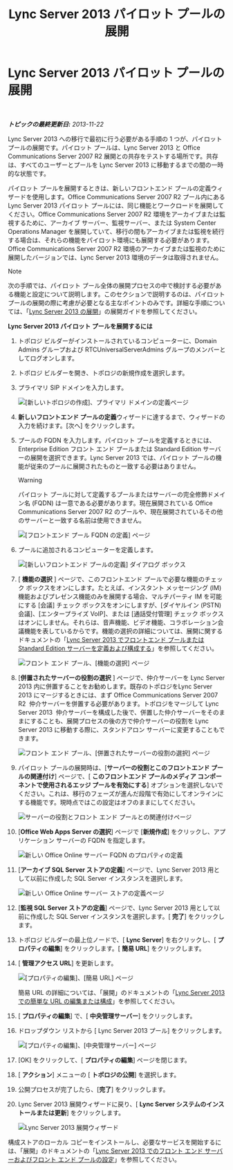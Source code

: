 ﻿---
title: Lync Server 2013 パイロット プールの展開
TOCTitle: Lync Server 2013 パイロット プールの展開
ms:assetid: 19c27053-8b21-401f-ad91-75c2dd355e91
ms:mtpsurl: https://technet.microsoft.com/ja-jp/library/JJ204718(v=OCS.15)
ms:contentKeyID: 48271416
ms.date: 05/19/2016
mtps_version: v=OCS.15
ms.translationtype: HT
---

# Lync Server 2013 パイロット プールの展開

 

_**トピックの最終更新日:** 2013-11-22_

Lync Server 2013 への移行で最初に行う必要がある手順の 1 つが、パイロット プールの展開です。パイロット プールは、Lync Server 2013 と Office Communications Server 2007 R2 展開との共存をテストする場所です。共存は、すべてのユーザーとプールを Lync Server 2013 に移動するまでの間の一時的な状態です。

パイロット プールを展開するときは、新しいフロントエンド プールの定義ウィザードを使用します。Office Communications Server 2007 R2 プール内にある Lync Server 2013 パイロット プールには、同じ機能とワークロードを展開してください。Office Communications Server 2007 R2 環境をアーカイブまたは監視するために、アーカイブ サーバー、監視サーバー、または System Center Operations Manager を展開していて、移行の間もアーカイブまたは監視を続行する場合は、それらの機能をパイロット環境にも展開する必要があります。Office Communications Server 2007 R2 環境のアーカイブまたは監視のために展開したバージョンでは、Lync Server 2013 環境のデータは取得されません。

> [!NOTE]
> 次の手順では、パイロット プール全体の展開プロセスの中で検討する必要がある機能と設定について説明します。このセクションで説明するのは、パイロット プールの展開の際に考慮が必要となる主なポイントのみです。詳細な手順については、「<a href="lync-server-2013-deploying-lync-server.md">Lync Server 2013 の展開</a>」の展開ガイドを参照してください。


**Lync Server 2013 パイロット プールを展開するには**

1.  トポロジ ビルダーがインストールされているコンピューターに、Domain Admins グループおよび RTCUniversalServerAdmins グループのメンバーとしてログオンします。

2.  トポロジ ビルダーを開き、トポロジの新規作成を選択します。

3.  プライマリ SIP ドメインを入力します。
    
    ![\[新しいトポロジの作成\]、プライマリ ドメインの定義ページ](images/JJ204718.68775d87-f32c-494a-8386-6d4c81e81284(OCS.15).jpg "[新しいトポロジの作成]、プライマリ ドメインの定義ページ")

4.  **新しいフロントエンド プールの定義**ウィザードに達するまで、ウィザードの入力を続けます。\[次へ\] をクリックします。

5.  プールの FQDN を入力します。パイロット プールを定義するときには、Enterprise Edition フロント エンド プールまたは Standard Edition サーバーの展開を選択できます。Lync Server 2013 では、パイロット プールの機能が従来のプールに展開されたものと一致する必要はありません。
    

    > [!WARNING]
    > パイロット プールに対して定義するプールまたはサーバーの完全修飾ドメイン名 (FQDN) は一意である必要があります。現在展開されている Office Communications Server 2007 R2 のプールや、現在展開されているその他のサーバーと一致する名前は使用できません。

    
    ![\[フロントエンド プール FQDN の定義\] ページ](images/JJ204718.5ff4336c-13fa-47cc-899b-066f267eb3f0(OCS.15).jpg "[フロントエンド プール FQDN の定義] ページ")

6.  プールに追加されるコンピューターを定義します。
    
    ![\[新しいフロントエンド プールの定義\] ダイアログ ボックス](images/JJ204718.374f0ed4-988b-465f-9861-8d1db401e76f(OCS.15).jpg "[新しいフロントエンド プールの定義] ダイアログ ボックス")

7.  \[ **機能の選択** \] ページで、このフロントエンド プールで必要な機能のチェック ボックスをオンにします。たとえば、インスタント メッセージング (IM) 機能およびプレゼンス機能のみを展開する場合、マルチパーティ IM を可能にする \[会議\] チェック ボックスをオンにしますが、\[ダイヤルイン (PSTN) 会議\]、\[エンタープライズ VoIP\]、または \[通話受付管理\] チェック ボックスはオンにしません。それらは、音声機能、ビデオ機能、コラボレーション会議機能を表しているからです。機能の選択の詳細については、展開に関するドキュメントの「[Lync Server 2013 でフロントエンド プールまたは Standard Edition サーバーを定義および構成する](lync-server-2013-define-and-configure-a-front-end-pool-or-standard-edition-server.md)」を参照してください。
    
    ![フロント エンド プール、\[機能の選択\] ページ](images/JJ204718.5c3f3ff9-6e17-4d66-9b13-3bd55b38246b(OCS.15).jpg "フロント エンド プール、[機能の選択] ページ")

8.  \[**併置されたサーバーの役割の選択** \] ページで、仲介サーバーを Lync Server 2013 内に併置することをお勧めします。既存のトポロジをLync Server 2013 にマージするときには、まず Office Communications Server 2007 R2  仲介サーバーを併置する必要があります。トポロジをマージして Lync Server 2013  仲介サーバーを構成した後で、併置した仲介サーバーをそのままにすることも、展開プロセスの後の方で仲介サーバーの役割を Lync Server 2013 に移動する際に、スタンドアロン サーバーに変更することもできます。
    
    ![フロント エンド プール、\[併置されたサーバーの役割の選択\] ページ](images/JJ204718.e00b7eba-010b-44ed-b0a6-6ab3e534fb8c(OCS.15).jpg "フロント エンド プール、[併置されたサーバーの役割の選択] ページ")

9.  パイロット プールの展開時は、\[**サーバーの役割とこのフロントエンド プールの関連付け**\] ページで、\[ **このフロントエンド プールのメディア コンポーネントで使用されるエッジ プールを有効にする**\] オプションを選択しないでください。これは、移行のフェーズが進んだ段階で有効にしてオンラインにする機能です。現時点ではこの設定はオフのままにしてください。
    
    ![サーバーの役割とフロント エンド プールとの関連付けページ](images/JJ204718.2d95a798-ad76-4dad-9392-ce41f4d938d1(OCS.15).jpg "サーバーの役割とフロント エンド プールとの関連付けページ")

10. \[**Office Web Apps Server の選択**\] ページで \[**新規作成**\] をクリックし、アプリケーション サーバーの FQDN を指定します。
    
    ![新しい Office Online サーバー FQDN のプロパティの定義](images/JJ204718.25c6b455-f1b8-4326-a569-6e338153d398(OCS.15).jpg "新しい Office Online サーバー FQDN のプロパティの定義")

11. \[**アーカイブ SQL Server ストアの定義**\] ページで、Lync Server 2013 用として以前に作成した SQL Server インスタンスを選択します。
    
    ![新しい Office Online サーバー ストアの定義ページ](images/JJ204718.0f76f1dc-d0d7-42a0-aea3-400b8e1f35cd(OCS.15).jpg "新しい Office Online サーバー ストアの定義ページ")

12. \[**監視 SQL Server ストアの定義**\] ページで、Lync Server 2013 用として以前に作成した SQL Server インスタンスを選択します。\[ **完了**\] をクリックします。

13. トポロジ ビルダーの最上位ノードで、\[ **Lync Server**\] を右クリックし、\[ **プロパティの編集**\] をクリックします。\[ **簡易 URL**\] をクリックします。

14. \[ **管理アクセス URL**\] を更新します。
    
    ![\[プロパティの編集\]、\[簡易 URL\] ページ](images/JJ204718.ef596dd2-1983-47e0-b342-4fc7a0e36380(OCS.15).jpg "[プロパティの編集]、[簡易 URL] ページ")
    
    簡易 URL の詳細については、「展開」のドキュメントの「[Lync Server 2013 での簡単な URL の編集または構成](lync-server-2013-edit-or-configure-simple-urls.md)」を参照してください。

15. \[ **プロパティの編集**\] で、\[ **中央管理サーバー**\] をクリックします。

16. ドロップダウン リストから \[ Lync Server 2013 プール\] をクリックします。
    
    ![\[プロパティの編集\]、\[中央管理サーバー\] ページ](images/JJ204718.211955fc-85f2-462d-8709-e6ea67092e89(OCS.15).jpg "[プロパティの編集]、[中央管理サーバー] ページ")

17. \[OK\] をクリックして、\[ **プロパティの編集**\] ページを閉じます。

18. \[ **アクション**\] メニューの \[ **トポロジの公開**\] を選択します。

19. 公開プロセスが完了したら、\[**完了**\] をクリックします。

20. Lync Server 2013 展開ウィザードに戻り、\[ **Lync Server システムのインストールまたは更新**\] をクリックします。
    
    ![Lync Server 2013 展開ウィザード](images/JJ204718.fb05adef-ad29-4905-9090-d409261b0e48(OCS.15).jpg "Lync Server 2013 展開ウィザード")

構成ストアのローカル コピーをインストールし、必要なサービスを開始するには、「展開」のドキュメントの「[Lync Server 2013 でのフロント エンド サーバーおよびフロント エンド プールの設定](lync-server-2013-setting-up-front-end-servers-and-front-end-pools.md)」を参照してください。


